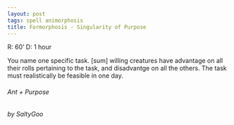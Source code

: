 ```yaml
---
layout: post
tags: spell animorphosis
title: Formorphosis - Singularity of Purpose
---
```


R: 60’		D: 1 hour

You name one specific task. [sum] willing creatures have advantage on all their rolls pertaining to the task, and disadvantge on all the others. The task must realistically be feasible in one day.

###### Ant + Purpose
###### by SaltyGoo

